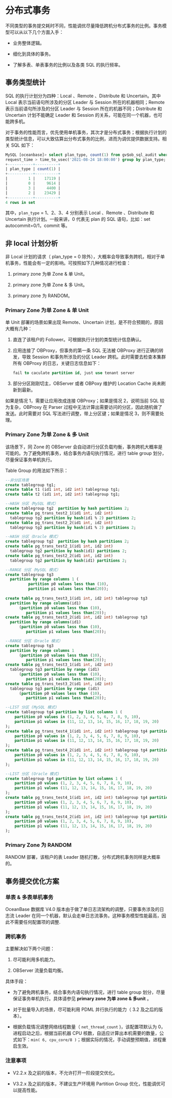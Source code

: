 # 分布式事务

不同类型的事务提交耗时不同，性能调优尽量降低跨机分布式事务的比例。事务模型可以从以下几个方面入手：

* 业务整体逻辑。

* 细化到具体的事务。

* 了解多表、单表事务的比例以及各类 SQL 的执行频率。

## 事务类型统计

SQL 的执行计划分为四种：Local 、Remote 、Distribute 和 Uncertain。其中 Local 表示当前语句所涉及的分区 Leader 与 Session 所在的机器相同；Remote表示当前语句所涉及的分区 Leader 与 Session 所在的机器不同；Distribute 和 Uncertain 计划不能确定 Leader 和 Session 的关系，可能在同一个机器，也可能跨多机。

对于事务的性能而言，优先使用单机事务，其次才是分布式事务；根据执行计划的类型统计信息，可以大致估算出分布式事务的比例，进而为调优提供数据支持。相关 SQL 如下：

```sql
MySQL [oceanbase]> select plan_type, count(1) from gv$ob_sql_audit where 
request_time > time_to_usec('2021-08-24 18:00:00') group by plan_type;
+-----------+----------+
| plan_type | count(1) |
+-----------+----------+
|         1 |    17119 |
|         0 |     9614 |
|         3 |     4400 |
|         2 |    23429 |
+-----------+----------+
4 rows in set 
```

其中，`plan_type` = 1、2、3、4 分别表示 Local 、Remote 、Distribute 和 Uncertain 执行计划。一般来讲，0 代表无 plan 的 SQL 语句，比如：set autocommit=0/1，commit 等。

## 非 local 计划分析

非 Local 计划的请求（ plan_type = 0 除外），大概率会导致事务跨机，相对于单机事务，性能会有一定的影响。可按照如下几种情况进行检查：

1. primary zone 为单 Zone \& 单 Unit。

2. primary zone 为单 Zone \& 多 Unit。

3. primary zone 为 RANDOM。

### Primary Zone 为单 Zone \& 单 Unit

单 Unit 部署的场景如果出现 Remote、Uncertain 计划，是不符合预期的，原因大概有几种：

1. 直连了该租户的 Follower。可根据执行计划的类型统计信息确认。

2. 应用连接了 OBProxy，但事务的第一条 SQL 无法被 OBProxy 进行正确的转发，导致 Session 和事务所涉及的分区 Leader 跨机。此时需要去检查本集群所有 OBProxy 的日志，关键日志信息如下：

   ```sql
   fail to caculate partition id, just use tenant server
   ```

3. 部分分区刚刚切主，OBServer 或者 OBPoxy 维护的 Location Cache 尚未刷新到最新。

如果是情况 1，需要让应用改成连接 OBProxy；如果是情况 2，说明当前 SQL 较为复杂，OBProxy 在 Parser 过程中无法计算出需要访问的分区，因此随机做了发送。此时需要对 SQL 写法进行调整，带上分区键；如果是情况 3，则不需要处理。

### Primary Zone 为单 Zone \& 多 Unit

该场景下，同 Zone 的 OBServer 会自动进行分区负载均衡，事务跨机大概率是可能的。为了避免跨机事务，结合事务内语句执行情况，进行 table group 划分，尽量保证事务单机执行。

Table Group 的用法如下所示：

```sql
--非分区场景
create tablegroup tg1;
create table t1 (id1 int, id2 int) tablegroup tg1;
create table t2 (id1 int, id2 int) tablegroup tg1;

--HASH 分区（MySQL 模式）
create tablegroup tg2  partition by hash partitions 2;
create table pg_trans_test2_1(id1 int, id2 int) 
  tablegroup tg2 partition by hash(id1 % 2) partitions 2;
create table pg_trans_test2_2(id1 int, id2 int) 
  tablegroup tg2 partition by hash(id1 % 2) partitions 2;

--HASH 分区（Oracle 模式）
create tablegroup tg2  partition by hash partitions 2;
create table pg_trans_test2_1(id1 int, id2 int) 
  tablegroup tg2 partition by hash(id1) partitions 2;
create table pg_trans_test2_2(id1 int, id2 int) 
  tablegroup tg2 partition by hash(id1) partitions 2;

--RANGE 分区（MySQL 模式）
create tablegroup tg3  
  partition by range columns 1 (
          partition p0 values less than (10), 
          partition p1 values less than(20));
            
create table pg_trans_test3_1(id1 int, id2 int) tablegroup tg3 
  partition by range columns(id1) 
      (partition p0 values less than (10), 
         partition p1 values less than(20));
create table pg_trans_test3_2(id1 int, id2 int) tablegroup tg3 
  partition by range columns(id1) 
      (partition p0 values less than (10), 
         partition p1 values less than(20));

--RANGE 分区（Oracle 模式）
create tablegroup tg3  
  partition by range columns 1 
      (partition p0 values less than (10), 
         partition p1 values less than(20));
create table pg_trans_test3_1(id1 int, id2 int) 
  tablegroup tg3 partition by range (id1) 
      (partition p0 values less than (10), 
         partition p1 values less than(20));
create table pg_trans_test3_2(id1 int, id2 int) 
  tablegroup tg3 partition by range (id1) 
      (partition p0 values less than (10), 
         partition p1 values less than(20));

--LIST 分区 (MySQL 模式)
create tablegroup tg4 partition by list columns 1 (
    partition p0 values in (1, 2, 3, 4, 5, 6, 7, 8, 9, 10),
    partition p1 values in (11, 12, 13, 14, 15, 16, 17, 18, 19, 20)
);
create table pg_trans_test4_1(id1 int, id2 int) tablegroup tg4 partition by list columns(id1) (
    partition p0 values in (1, 2, 3, 4, 5, 6, 7, 8, 9, 10),
    partition p1 values in (11, 12, 13, 14, 15, 16, 17, 18, 19, 20)
);
create table pg_trans_test4_2(id1 int, id2 int) tablegroup tg4 partition by list columns(id1) (
    partition p0 values in (1, 2, 3, 4, 5, 6, 7, 8, 9, 10),
    partition p1 values in (11, 12, 13, 14, 15, 16, 17, 18, 19, 20)
);

--LIST 分区 (Oracle 模式)
create tablegroup tg4 partition by list columns 1 (
    partition p0 values (1, 2, 3, 4, 5, 6, 7, 8, 9, 10),
    partition p1 values (11, 12, 13, 14, 15, 16, 17, 18, 19, 20)
);
create table pg_trans_test4_1(id1 int, id2 int) tablegroup tg4 partition by list(id1) (
    partition p0 values (1, 2, 3, 4, 5, 6, 7, 8, 9, 10),
    partition p1 values (11, 12, 13, 14, 15, 16, 17, 18, 19, 20)
);
create table pg_trans_test4_2(id1 int, id2 int) tablegroup tg4 partition by list(id1) (
    partition p0 values (1, 2, 3, 4, 5, 6, 7, 8, 9, 10),
    partition p1 values (11, 12, 13, 14, 15, 16, 17, 18, 19, 20)
);
```

### Primary Zone 为 RANDOM

RANDOM 部署，该租户的表 Leader 随机打散，分布式跨机事务同样是大概率的。

## 事务提交优化方案

### 单表 \& 多表单机事务

OceanBase 数据库 V4.0 版本由于做了单日志流架构的调整，只要事务涉及的日志流 Leader 在同一个机器，默认会走单日志流事务。这种事务模型性能最高，因此不需要任何配置项的调整.

### 跨机事务

主要解决如下两个问题：

1. 尽可能利用多机能力。

2. OBServer 流量负载均衡。

具体手段：

* 为了避免跨机事务，结合事务内语句执行情况，进行 table group 划分，尽量保证事务单机执行。具体请参见 **primary zone 为单 zone \& 多unit** 。

* 对于批量导入的场景，尽可能利用 PDML 并行执行的能力（ 3.2 及之后的版本）。

* 根据负载情况调整网络线程数量（ `net_thread_count` )，该配置项默认为 0，进程启动之后，根据当前机器 CPU 核数，自适应计算出本机需要的数量，公式如下：`min( 6, cpu_core/8 )`；根据实际的情况，手动调整预期值，进程重启生效。

### 注意事项

* V2.2.x 及之前的版本，不允许打开一阶段提交优化。

* V3.2.x 及之前的版本，不建议生产环境用 Partition Group 优化，性能调优可以提高性能。
